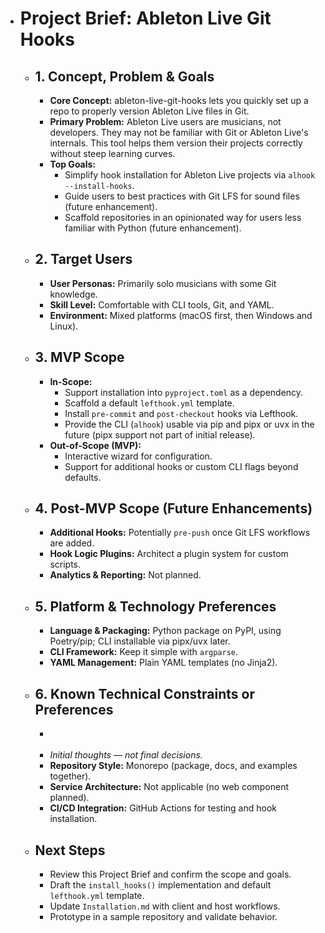 - # Project Brief: Ableton Live Git Hooks
	- ## 1. Concept, Problem & Goals
		- **Core Concept:** ableton-live-git-hooks lets you quickly set up a repo to properly version Ableton Live files in Git.
		- **Primary Problem:** Ableton Live users are musicians, not developers. They may not be familiar with Git or Ableton Live's internals. This tool helps them version their projects correctly without steep learning curves.
		- **Top Goals:**
			- Simplify hook installation for Ableton Live projects via `alhook --install-hooks`.
			- Guide users to best practices with Git LFS for sound files (future enhancement).
			- Scaffold repositories in an opinionated way for users less familiar with Python (future enhancement).
	- ## 2. Target Users
		- **User Personas:** Primarily solo musicians with some Git knowledge.
		- **Skill Level:** Comfortable with CLI tools, Git, and YAML.
		- **Environment:** Mixed platforms (macOS first, then Windows and Linux).
	- ## 3. MVP Scope
		- **In-Scope:**
			- Support installation into `pyproject.toml` as a dependency.
			- Scaffold a default `lefthook.yml` template.
			- Install `pre-commit` and `post-checkout` hooks via Lefthook.
			- Provide the CLI (`alhook`) usable via pip and pipx or uvx in the future (pipx support not part of initial release).
		- **Out-of-Scope (MVP):**
			- Interactive wizard for configuration.
			- Support for additional hooks or custom CLI flags beyond defaults.
	- ## 4. Post-MVP Scope (Future Enhancements)
		- **Additional Hooks:** Potentially `pre-push` once Git LFS workflows are added.
		- **Hook Logic Plugins:** Architect a plugin system for custom scripts.
		- **Analytics & Reporting:** Not planned.
	- ## 5. Platform & Technology Preferences
		- **Language & Packaging:** Python package on PyPI, using Poetry/pip; CLI installable via pipx/uvx later.
		- **CLI Framework:** Keep it simple with `argparse`.
		- **YAML Management:** Plain YAML templates (no Jinja2).
	- ## 6. Known Technical Constraints or Preferences
		- > 
		- *Initial thoughts — not final decisions.*
		- **Repository Style:** Monorepo (package, docs, and examples together).
		- **Service Architecture:** Not applicable (no web component planned).
		- **CI/CD Integration:** GitHub Actions for testing and hook installation.
	- ## Next Steps
		- Review this Project Brief and confirm the scope and goals.
		- Draft the `install_hooks()` implementation and default `lefthook.yml` template.
		- Update `Installation.md` with client and host workflows.
		- Prototype in a sample repository and validate behavior.